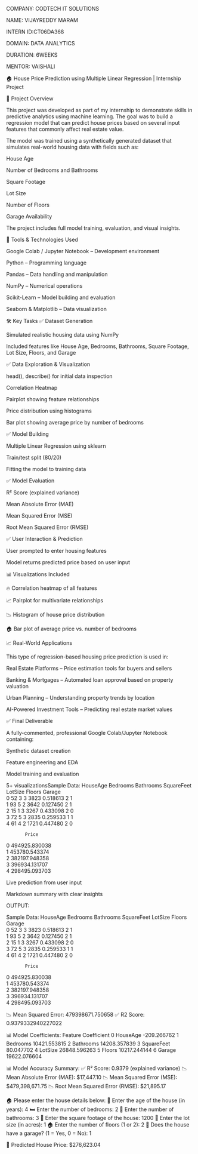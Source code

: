COMPANY: CODTECH IT SOLUTIONS

NAME: VIJAYREDDY MARAM

INTERN ID:CT06DA368

DOMAIN: DATA ANALYTICS

DURATION: 6WEEKS

MENTOR: VAISHALI


🏠 House Price Prediction using Multiple Linear Regression | Internship Project


📌 Project Overview

This project was developed as part of my internship to demonstrate skills in predictive analytics using machine learning. The goal was to build a regression model that can predict house prices based on several input features that commonly affect real estate value.

The model was trained using a synthetically generated dataset that simulates real-world housing data with fields such as:

   House Age

  Number of Bedrooms and Bathrooms

  Square Footage

  Lot Size

  Number of Floors

  Garage Availability

The project includes full model training, evaluation, and visual insights.


🧰 Tools & Technologies Used



  Google Colab / Jupyter Notebook – Development environment

  Python – Programming language

  Pandas – Data handling and manipulation

  NumPy – Numerical operations

  Scikit-Learn – Model building and evaluation

  Seaborn & Matplotlib – Data visualization


🛠️ Key Tasks
✅ Dataset Generation


  Simulated realistic housing data using NumPy

  Included features like House Age, Bedrooms, Bathrooms, Square Footage, Lot Size, Floors, and Garage

  

✅ Data Exploration & Visualization



  head(), describe() for initial data inspection

  Correlation Heatmap

  Pairplot showing feature relationships

  Price distribution using histograms

   Bar plot showing average price by number of bedrooms

   

✅ Model Building


  Multiple Linear Regression using sklearn

  Train/test split (80/20)

   Fitting the model to training data


✅ Model Evaluation




  R² Score (explained variance)

  Mean Absolute Error (MAE)

  Mean Squared Error (MSE)

  Root Mean Squared Error (RMSE)


  

✅ User Interaction & Prediction




  User prompted to enter housing features

  Model returns predicted price based on user input


  

📊 Visualizations Included



    
   🔥 Correlation heatmap of all features

   📈 Pairplot for multivariate relationships

   📉 Histogram of house price distribution

   🏠 Bar plot of average price vs. number of bedrooms


   

📈 Real-World Applications



This type of regression-based housing price prediction is used in:

  Real Estate Platforms – Price estimation tools for buyers and sellers

  Banking & Mortgages – Automated loan approval based on property valuation

  Urban Planning – Understanding property trends by location

  AI-Powered Investment Tools – Predicting real estate market values



✅ Final Deliverable


A fully-commented, professional Google Colab/Jupyter Notebook containing:

  Synthetic dataset creation

  Feature engineering and EDA

  Model training and evaluation

  5+ visualizationsSample Data:
   HouseAge  Bedrooms  Bathrooms  SquareFeet   LotSize  Floors  Garage  \
0        52         3          3        3823  0.518613       2       1   
1        93         5          2        3642  0.127450       2       1   
2        15         1          3        3267  0.433098       2       0   
3        72         5          3        2835  0.259533       1       1   
4        61         4          2        1721  0.447480       2       0   

           Price  
0  494925.830038  
1  453780.543374  
2  382197.948358  
3  396934.131707  
4  298495.093703

  Live prediction from user input

  Markdown summary with clear insights

  OUTPUT:

  
Sample Data:
   HouseAge  Bedrooms  Bathrooms  SquareFeet   LotSize  Floors  Garage  \
0        52         3          3        3823  0.518613       2       1   
1        93         5          2        3642  0.127450       2       1   
2        15         1          3        3267  0.433098       2       0   
3        72         5          3        2835  0.259533       1       1   
4        61         4          2        1721  0.447480       2       0   

           Price  
0  494925.830038  
1  453780.543374  
2  382197.948358  
3  396934.131707  
4  298495.093703


  
📉 Mean Squared Error: 479398671.750658
✅ R2 Score: 0.9379332940227022

📊 Model Coefficients:
      Feature   Coefficient
0    HouseAge   -209.266762
1    Bedrooms  10421.553815
2   Bathrooms  14208.357839
3  SquareFeet     80.047702
4     LotSize  26848.596263
5      Floors  10217.244144
6      Garage  19622.076604

📊 Model Accuracy Summary:
✅ R² Score: 0.9379 (explained variance)
📉 Mean Absolute Error (MAE): $17,447.10
📉 Mean Squared Error (MSE): $479,398,671.75
📉 Root Mean Squared Error (RMSE): $21,895.17

🏠 Please enter the house details below:
🏡 Enter the age of the house (in years): 4
🛏️ Enter the number of bedrooms: 2
🛁 Enter the number of bathrooms: 3
📐 Enter the square footage of the house: 1200
🌳 Enter the lot size (in acres): 1
🏠 Enter the number of floors (1 or 2): 2
🚗 Does the house have a garage? (1 = Yes, 0 = No): 1

🔮 Predicted House Price: $276,623.04


